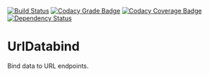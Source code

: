 [![Build Status](https://travis-ci.org/dannil/UrlDatabind.svg?branch=dev)](https://travis-ci.org/dannil/UrlDatabind)
[![Codacy Grade Badge](https://api.codacy.com/project/badge/grade/2cfc8df60fd14ceb8b1400bfe047dfdf)](https://www.codacy.com/app/daniel-nilsson94/UrlDatabind)
[![Codacy Coverage Badge](https://api.codacy.com/project/badge/coverage/2cfc8df60fd14ceb8b1400bfe047dfdf)](https://www.codacy.com/app/daniel-nilsson94/UrlDatabind)
[![Dependency Status](https://www.versioneye.com/user/projects/5635376436d0ab0016001fec/badge.svg?style=flat)](https://www.versioneye.com/user/projects/5635376436d0ab0016001fec)

# UrlDatabind

Bind data to URL endpoints.